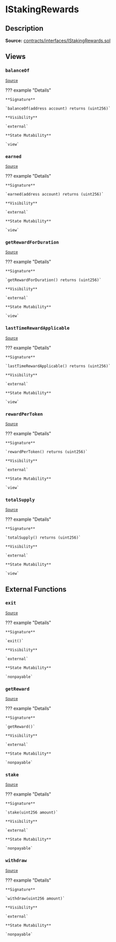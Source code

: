 # IStakingRewards

## Description

**Source:** [contracts/interfaces/IStakingRewards.sol](https://github.com/Synthetixio/synthetix/tree/v2.27.2-rc0/contracts/interfaces/IStakingRewards.sol)

## Views

### `balanceOf`

<sub>[Source](https://github.com/Synthetixio/synthetix/tree/v2.27.2-rc0/contracts/interfaces/IStakingRewards.sol#L16)</sub>

??? example "Details"

    **Signature**

    `balanceOf(address account) returns (uint256)`

    **Visibility**

    `external`

    **State Mutability**

    `view`

### `earned`

<sub>[Source](https://github.com/Synthetixio/synthetix/tree/v2.27.2-rc0/contracts/interfaces/IStakingRewards.sol#L10)</sub>

??? example "Details"

    **Signature**

    `earned(address account) returns (uint256)`

    **Visibility**

    `external`

    **State Mutability**

    `view`

### `getRewardForDuration`

<sub>[Source](https://github.com/Synthetixio/synthetix/tree/v2.27.2-rc0/contracts/interfaces/IStakingRewards.sol#L12)</sub>

??? example "Details"

    **Signature**

    `getRewardForDuration() returns (uint256)`

    **Visibility**

    `external`

    **State Mutability**

    `view`

### `lastTimeRewardApplicable`

<sub>[Source](https://github.com/Synthetixio/synthetix/tree/v2.27.2-rc0/contracts/interfaces/IStakingRewards.sol#L6)</sub>

??? example "Details"

    **Signature**

    `lastTimeRewardApplicable() returns (uint256)`

    **Visibility**

    `external`

    **State Mutability**

    `view`

### `rewardPerToken`

<sub>[Source](https://github.com/Synthetixio/synthetix/tree/v2.27.2-rc0/contracts/interfaces/IStakingRewards.sol#L8)</sub>

??? example "Details"

    **Signature**

    `rewardPerToken() returns (uint256)`

    **Visibility**

    `external`

    **State Mutability**

    `view`

### `totalSupply`

<sub>[Source](https://github.com/Synthetixio/synthetix/tree/v2.27.2-rc0/contracts/interfaces/IStakingRewards.sol#L14)</sub>

??? example "Details"

    **Signature**

    `totalSupply() returns (uint256)`

    **Visibility**

    `external`

    **State Mutability**

    `view`

## External Functions

### `exit`

<sub>[Source](https://github.com/Synthetixio/synthetix/tree/v2.27.2-rc0/contracts/interfaces/IStakingRewards.sol#L26)</sub>

??? example "Details"

    **Signature**

    `exit()`

    **Visibility**

    `external`

    **State Mutability**

    `nonpayable`

### `getReward`

<sub>[Source](https://github.com/Synthetixio/synthetix/tree/v2.27.2-rc0/contracts/interfaces/IStakingRewards.sol#L24)</sub>

??? example "Details"

    **Signature**

    `getReward()`

    **Visibility**

    `external`

    **State Mutability**

    `nonpayable`

### `stake`

<sub>[Source](https://github.com/Synthetixio/synthetix/tree/v2.27.2-rc0/contracts/interfaces/IStakingRewards.sol#L20)</sub>

??? example "Details"

    **Signature**

    `stake(uint256 amount)`

    **Visibility**

    `external`

    **State Mutability**

    `nonpayable`

### `withdraw`

<sub>[Source](https://github.com/Synthetixio/synthetix/tree/v2.27.2-rc0/contracts/interfaces/IStakingRewards.sol#L22)</sub>

??? example "Details"

    **Signature**

    `withdraw(uint256 amount)`

    **Visibility**

    `external`

    **State Mutability**

    `nonpayable`
